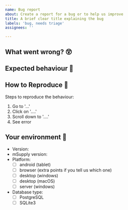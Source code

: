 ```yaml
---
name: Bug report
about: Create a report for a bug or to help us improve
title: A brief clear title explaining the bug
labels: 'bug, needs triage'
assignees: ''

---
```


## What went wrong? 😲
<!-- Provide a clear and concise description of what the bug is. Screenshots are helpful! --> 

## Expected behaviour 🤔

## How to Reproduce 🔨

Steps to reproduce the behaviour:

1. Go to '...'
2. Click on '....'
3. Scroll down to '....'
4. See error

## Your environment 🌱
<!-- e.g. 1.2.3 -->
- Version: 
- mSupply version: 
- Platform:
  - [ ] android (tablet)
  - [ ] browser (extra points if you tell us which one)
  - [ ] desktop (windows)
  - [ ] desktop (macOS)
  - [ ] server (windows)
- Database type: <!-- if on PC -->
  - [ ] PostgreSQL
  - [ ] SQLite3
